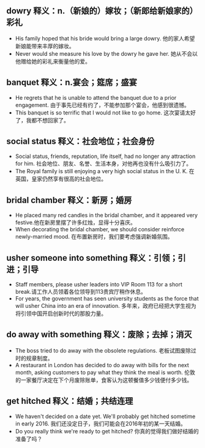## dowry 释义：n.（新娘的）嫁妆；（新郎给新娘家的）彩礼
* His family hoped that his bride would bring a large dowry. 他的家人希望新娘能带来丰厚的嫁妆。
* Never would she measure his love by the dowry he gave her. 她从不会以他赠给她的彩礼来衡量他的爱。

## banquet 释义：n.宴会；筵席；盛宴
* He regrets that he is unable to attend the banquet due to a prior engagement. 由于事先已经有约了，不能参加那个宴会，他感到很遗憾。
* This banquet is so terrific that I would not like to go home. 这次宴请太好了，我都不想回家了。

## social status 释义：社会地位；社会身份
* Social status, friends, reputation, life itself, had no longer any attraction for him. 社会地位、朋友、名誉、生活本身，对他再也没有什么吸引力了。
* The Royal family is still enjoying a very high social status in the U. K. 在英国，皇家仍然享有很高的社会地位。

## bridal chamber 释义：新房；婚房
* He placed many red candles in the bridal chamber, and it appeared very festive.他在新房里摆了许多红烛，显得十分喜庆。
* When decorating the bridal chamber, we should consider reinforce newly-married mood. 在布置新房时，我们要考虑强调新婚氛围。

## usher someone into something 释义：引领；引进；引导
* Staff members, please usher leaders into VIP Room 113 for a short break.请工作人员领着各位领导到113贵宾厅稍作休息。 
* For years, the government has seen university students as the force that will usher China into an era of innovation. 多年来，政府已经把大学生视为将引领中国开启创新时代的那股力量。

## do away with something 释义：废除；去掉；消灭
* The boss tried to do away with the obsolete regulations. 老板试图废除过时的规章制度。
* A restaurant in London has decided to do away with bills for the next month, asking customers to pay what they think the meal is worth. 伦敦的一家餐厅决定在下个月废除账单，食客认为这顿餐值多少钱便付多少钱。

## get hitched 释义：结婚；共结连理
* We haven't decided on a date yet. We'll probably get hitched sometime in early 2016. 我们还没定日子，我们可能会在2016年初的某一天结婚。
* Do you really think we're ready to get hitched? 你真的觉得我们做好结婚的准备了吗？
